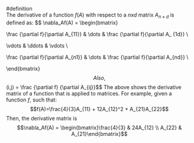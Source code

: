 #definition  
The derivative of a function $f(A)$ with respect to a $n x d$ matrix $A_{n \times d}$ is defined as:
$$
\nabla_Af(A) = \begin{bmatrix}

\frac {\partial f}{\partial A_{11}} & \dots &  \frac {\partial f}{\partial A_
{1d}} \\

\vdots & \ddots & \vdots \\

\frac {\partial f}{\partial A_{n1}} & \dots &  \frac {\partial f}{\partial A_{nd}} \\


\end{bmatrix}
$$
Also,
$$(i,j) = \frac {\partial f} {\partial A_{ij}}$$
The above shows the derivative matrix of a function that is applied to matrices. For example, given a function $f$, such that: $$f(A)=\frac{4}{3}A_{11} + 12A_{12}^2 + A_{21}A_{22}$$ Then, the derivative matrix is $$\nabla_Af(A) = \begin{bmatrix}\frac{4}{3} & 24A_{12} \\ A_{22} & A_{21}\end{bmatrix}$$
